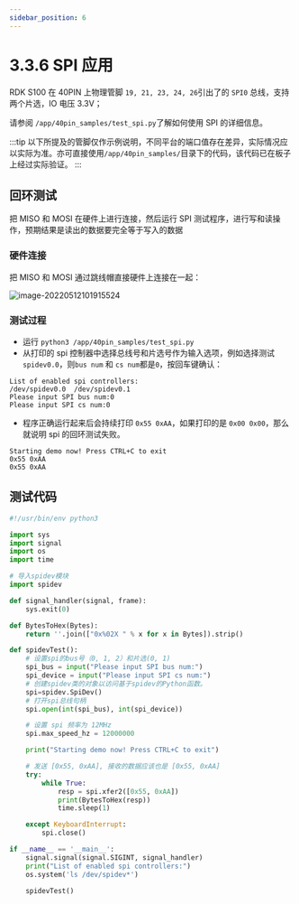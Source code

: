 ```yaml
---
sidebar_position: 6
---
```


# 3.3.6 SPI 应用

RDK S100 在 40PIN 上物理管脚 `19, 21, 23, 24, 26`引出了的 `SPI0` 总线，支持两个片选，IO 电压 3.3V；

请参阅 `/app/40pin_samples/test_spi.py`了解如何使用 SPI 的详细信息。

:::tip
以下所提及的管脚仅作示例说明，不同平台的端口值存在差异，实际情况应以实际为准。亦可直接使用`/app/40pin_samples/`目录下的代码，该代码已在板子上经过实际验证。
:::

## 回环测试

把 MISO 和 MOSI 在硬件上进行连接，然后运行 SPI 测试程序，进行写和读操作，预期结果是读出的数据要完全等于写入的数据

### 硬件连接

把 MISO 和 MOSI 通过跳线帽直接硬件上连接在一起：

![image-20220512101915524](https://rdk-doc.oss-cn-beijing.aliyuncs.com/doc/img/03_Basic_Application/03_40pin_user_guide/image/40pin_user_guide/image-rdk_s100_spi.png)

### 测试过程

- 运行 `python3 /app/40pin_samples/test_spi.py`
- 从打印的 spi 控制器中选择总线号和片选号作为输入选项，例如选择测试 `spidev0.0`，则`bus num` 和 `cs num`都是`0`，按回车键确认：

```
List of enabled spi controllers:
/dev/spidev0.0  /dev/spidev0.1
Please input SPI bus num:0
Please input SPI cs num:0
```

- 程序正确运行起来后会持续打印 `0x55 0xAA`，如果打印的是 `0x00 0x00`，那么就说明 spi 的回环测试失败。

```
Starting demo now! Press CTRL+C to exit
0x55 0xAA
0x55 0xAA
```

## 测试代码

```python
#!/usr/bin/env python3

import sys
import signal
import os
import time

# 导入spidev模块
import spidev

def signal_handler(signal, frame):
    sys.exit(0)

def BytesToHex(Bytes):
    return ''.join(["0x%02X " % x for x in Bytes]).strip()

def spidevTest():
    # 设置spi的bus号（0, 1, 2）和片选(0, 1)
    spi_bus = input("Please input SPI bus num:")
    spi_device = input("Please input SPI cs num:")
    # 创建spidev类的对象以访问基于spidev的Python函数。
    spi=spidev.SpiDev()
    # 打开spi总线句柄
    spi.open(int(spi_bus), int(spi_device))

    # 设置 spi 频率为 12MHz
    spi.max_speed_hz = 12000000

    print("Starting demo now! Press CTRL+C to exit")

    # 发送 [0x55, 0xAA], 接收的数据应该也是 [0x55, 0xAA]
    try:
        while True:
            resp = spi.xfer2([0x55, 0xAA])
            print(BytesToHex(resp))
            time.sleep(1)

    except KeyboardInterrupt:
        spi.close()

if __name__ == '__main__':
    signal.signal(signal.SIGINT, signal_handler)
    print("List of enabled spi controllers:")
    os.system('ls /dev/spidev*')

    spidevTest()

```
